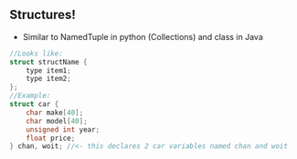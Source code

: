 
## Structures!
- Similar to NamedTuple in python (Collections) and class in Java

```C
//Looks like:
struct structName {
	type item1;
	type item2;
};
//Example:
struct car {
	char make[40];
	char model[40];
	unsigned int year;
	float price;
} chan, woit; //<- this declares 2 car variables named chan and woit
```

